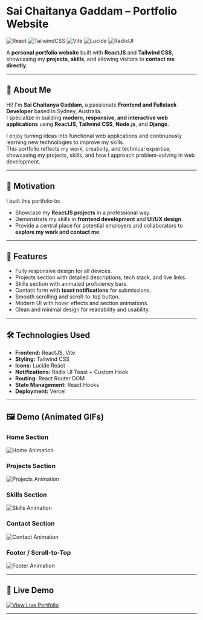 # Sai Chaitanya Gaddam – Portfolio Website

![React](https://img.shields.io/badge/React-18.2.0-blue?logo=react)
![TailwindCSS](https://img.shields.io/badge/TailwindCSS-3.3.3-blue?logo=tailwindcss)
![Vite](https://img.shields.io/badge/Vite-4.3-purple?logo=vite)
![Lucide](https://img.shields.io/badge/Lucide-Icons-gray)
![RadixUI](https://img.shields.io/badge/RadixUI-Toasts-purple)

A **personal portfolio website** built with **ReactJS** and **Tailwind CSS**, showcasing my **projects**, **skills**, and allowing visitors to **contact me directly**.  


---

## 👋 About Me

Hi! I'm **Sai Chaitanya Gaddam**, a passionate **Frontend and Fullstack Developer** based in Sydney, Australia.  
I specialize in building **modern, responsive, and interactive web applications** using **ReactJS**, **Tailwind CSS**, **Node.js**, and **Django**.  

I enjoy turning ideas into functional web applications and continuously learning new technologies to improve my skills.  
This portfolio reflects my work, creativity, and technical expertise, showcasing my projects, skills, and how I approach problem-solving in web development.

---

## 🌟 Motivation

I built this portfolio to:  
- Showcase my **ReactJS projects** in a professional way.  
- Demonstrate my skills in **frontend development** and **UI/UX design**.  
- Provide a central place for potential employers and collaborators to **explore my work and contact me**.  

---

## 🌟 Features

- Fully responsive design for all devices.  
- Projects section with detailed descriptions, tech stack, and live links.  
- Skills section with animated proficiency bars.  
- Contact form with **toast notifications** for submissions.  
- Smooth scrolling and scroll-to-top button.  
- Modern UI with hover effects and section animations.  
- Clean and minimal design for readability and usability.  

---

## 🛠️ Technologies Used

- **Frontend:** ReactJS, Vite  
- **Styling:** Tailwind CSS  
- **Icons:** Lucide React  
- **Notifications:** Radix UI Toast + Custom Hook  
- **Routing:** React Router DOM  
- **State Management:** React Hooks  
- **Deployment:** Vercel  

---

## 🖼️ Demo (Animated GIFs)

### Home Section
![Home Animation](public/gifs/home.gif)

### Projects Section
![Projects Animation](public/gifs/projects.gif)

### Skills Section
![Skills Animation](public/gifs/skills.gif)

### Contact Section
![Contact Animation](public/gifs/contact.gif)

### Footer / Scroll-to-Top
![Footer Animation](public/gifs/footer.gif)

---

## 🚀 Live Demo

[![View Live Portfolio](https://img.shields.io/badge/Live%20Demo-Portfolio-blue?logo=vercel&logoColor=white)](https://vercel.com/sai-chaitanya-gaddams-projects/react-js-main-portfoliowebsite/HMcFMc7JHvwwxeLQZApfCdC238rE)

---

